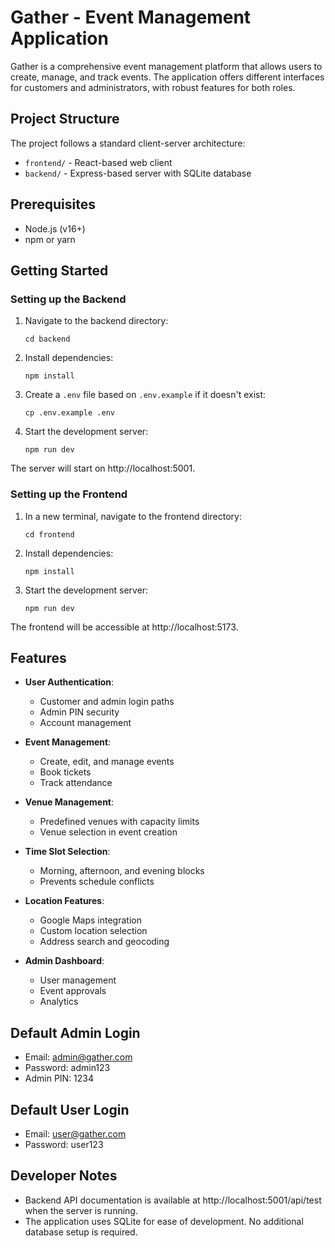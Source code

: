# Gather - Event Management Application

Gather is a comprehensive event management platform that allows users to create, manage, and track events. The application offers different interfaces for customers and administrators, with robust features for both roles.

## Project Structure

The project follows a standard client-server architecture:

- `frontend/` - React-based web client
- `backend/` - Express-based server with SQLite database

## Prerequisites

- Node.js (v16+)
- npm or yarn

## Getting Started

### Setting up the Backend

1. Navigate to the backend directory:
   ```
   cd backend
   ```

2. Install dependencies:
   ```
   npm install
   ```

3. Create a `.env` file based on `.env.example` if it doesn't exist:
   ```
   cp .env.example .env
   ```

4. Start the development server:
   ```
   npm run dev
   ```

The server will start on http://localhost:5001.

### Setting up the Frontend

1. In a new terminal, navigate to the frontend directory:
   ```
   cd frontend
   ```

2. Install dependencies:
   ```
   npm install
   ```

3. Start the development server:
   ```
   npm run dev
   ```

The frontend will be accessible at http://localhost:5173.

## Features

- **User Authentication**:
  - Customer and admin login paths
  - Admin PIN security
  - Account management

- **Event Management**:
  - Create, edit, and manage events
  - Book tickets
  - Track attendance

- **Venue Management**:
  - Predefined venues with capacity limits
  - Venue selection in event creation

- **Time Slot Selection**:
  - Morning, afternoon, and evening blocks
  - Prevents schedule conflicts

- **Location Features**:
  - Google Maps integration
  - Custom location selection
  - Address search and geocoding

- **Admin Dashboard**:
  - User management
  - Event approvals
  - Analytics

## Default Admin Login

- Email: admin@gather.com
- Password: admin123
- Admin PIN: 1234

## Default User Login

- Email: user@gather.com
- Password: user123

## Developer Notes

- Backend API documentation is available at http://localhost:5001/api/test when the server is running.
- The application uses SQLite for ease of development. No additional database setup is required.
